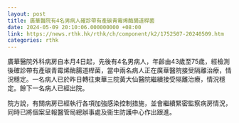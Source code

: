 ```yaml
---
layout: post
title: 廣華醫院有4名男病人確診帶有產碳青霉烯酶腸道桿菌
date: 2024-05-09 20:10:06.000000000 +08:00
link: https://news.rthk.hk/rthk/ch/component/k2/1752507-20240509.htm
categories: rthk
---
```


廣華醫院外科病房自本月4日起，先後有4名男病人，年齡由43歲至75歲，經檢測後確診帶有產碳青霉烯酶腸道桿菌，當中兩名病人正在廣華醫院接受隔離治療，情況穩定。一名病人已於昨日轉往東華三院黃大仙醫院繼續接受隔離治療，情況穩定。餘下一名病人已經出院。

院方說，有關病房已經執行各項加強感染控制措施，並會繼續緊密監察病房情況，同時已將個案呈報醫管局總辦事處及衞生防護中心作出跟進。
